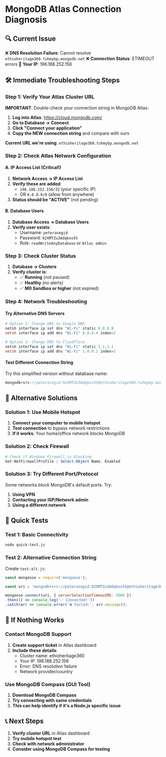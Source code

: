 # MongoDB Atlas Connection Diagnosis

## 🔍 Current Issue
❌ **DNS Resolution Failure**: Cannot resolve `ethioheritage360.tuhmybp.mongodb.net`
❌ **Connection Status**: ETIMEOUT errors
📍 **Your IP**: 196.188.252.156

## 🛠️ Immediate Troubleshooting Steps

### Step 1: Verify Your Atlas Cluster URL
**IMPORTANT**: Double-check your connection string in MongoDB Atlas:

1. **Log into Atlas**: https://cloud.mongodb.com/
2. **Go to Database → Connect**
3. **Click "Connect your application"**
4. **Copy the NEW connection string** and compare with ours

**Current URL we're using**: `ethioheritage360.tuhmybp.mongodb.net`

### Step 2: Check Atlas Network Configuration

#### A. IP Access List (Critical!)
1. **Network Access → IP Access List**
2. **Verify these are added**:
   - `196.188.252.156/32` (your specific IP)
   - OR `0.0.0.0/0` (allow from anywhere)
3. **Status should be "ACTIVE"** (not pending)

#### B. Database Users
1. **Database Access → Database Users**
2. **Verify user exists**:
   - Username: `peterasegid`
   - Password: `92XMTZu3Adqkov5S`
   - Role: `readWriteAnyDatabase` or `Atlas admin`

### Step 3: Check Cluster Status
1. **Database → Clusters**
2. **Verify cluster is**:
   - ✅ **Running** (not paused)
   - ✅ **Healthy** (no alerts)
   - ✅ **M0 Sandbox or higher** (not expired)

### Step 4: Network Troubleshooting

#### Try Alternative DNS Servers
```powershell
# Option 1: Change DNS to Google DNS
netsh interface ip set dns "Wi-Fi" static 8.8.8.8
netsh interface ip add dns "Wi-Fi" 8.8.4.4 index=2

# Option 2: Change DNS to Cloudflare
netsh interface ip set dns "Wi-Fi" static 1.1.1.1
netsh interface ip add dns "Wi-Fi" 1.0.0.1 index=2
```

#### Test Different Connection String
Try this simplified version without database name:
```javascript
mongodb+srv://peterasegid:92XMTZu3Adqkov5S@ethioheritage360.tuhmybp.mongodb.net/?retryWrites=true&w=majority
```

## 🔧 Alternative Solutions

### Solution 1: Use Mobile Hotspot
1. **Connect your computer to mobile hotspot**
2. **Test connection** to bypass network restrictions
3. **If it works**: Your home/office network blocks MongoDB

### Solution 2: Check Firewall
```powershell
# Check if Windows Firewall is blocking
Get-NetFirewallProfile | Select-Object Name, Enabled
```

### Solution 3: Try Different Port/Protocol
Some networks block MongoDB's default ports. Try:
1. **Using VPN**
2. **Contacting your ISP/Network admin**
3. **Using a different network**

## 🧪 Quick Tests

### Test 1: Basic Connectivity
```bash
node quick-test.js
```

### Test 2: Alternative Connection String
Create `test-alt.js`:
```javascript
const mongoose = require('mongoose');

const uri = 'mongodb+srv://peterasegid:92XMTZu3Adqkov5S@ethioheritage360.tuhmybp.mongodb.net/?retryWrites=true&w=majority';

mongoose.connect(uri, { serverSelectionTimeoutMS: 5000 })
.then(() => console.log('✅ Connected!'))
.catch(err => console.error('❌ Failed:', err.message));
```

## 🚨 If Nothing Works

### Contact MongoDB Support
1. **Create support ticket** in Atlas dashboard
2. **Include these details**:
   - Cluster name: ethioheritage360
   - Your IP: 196.188.252.156
   - Error: DNS resolution failure
   - Network provider/country

### Use MongoDB Compass (GUI Tool)
1. **Download MongoDB Compass**
2. **Try connecting with same credentials**
3. **This can help identify if it's a Node.js specific issue**

## 📞 Next Steps
1. **Verify cluster URL** in Atlas dashboard
2. **Try mobile hotspot test**
3. **Check with network administrator**
4. **Consider using MongoDB Compass for testing**
